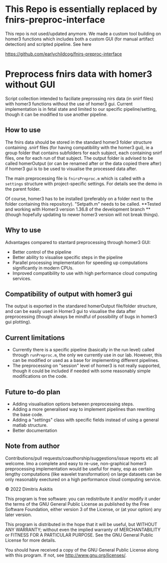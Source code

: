 # This Repo is essentially replaced by fnirs-preproc-interface

This repo is not used/updated anymore. We made a custom tool building on homer3 functions which includes both a custom GUI (for manual artifact detection) and scripted pipeline. See here

https://github.com/earlychildcog/fnirs-preproc-interface

# Preprocess fnirs data with homer3 without GUI

Script collection intended to faciliate preprossing nirs data (in snirf files) with homer3 functions without the use of homer3 gui. Current implementation is in fetal state and limited to our specific pipeline/setting, though it can be modified to use another pipeline.

## How to use

The fnirs data should be stored in the standard homer3 folder structure containing .snirf files (for having compatibility with the homer3 gui), ie a group folder that contains subfolders for each subject, each containing snirf files, one for each run of that subject. The output folder is advised to be called homerOutput (or can be renamed after or the data copied there after) if homer3 gui is to be used to visualise the processed data after.

The main preprocessing file is `fnirsPreproc.m` which is called with a `settings` structure with project-specific settings. For details see the demo in the parent folder.

Of course, homer3 has to be installed (preferably on a folder next to the folder containing this repository). "Setpath.m" needs to be called. **Tested and working with Homer3 version 1.36.8 of the development branch ** (though hopefully updating to newer  homer3 version will not break things).

## Why to use

Advantages compared to stantard preprocessing through homer3 GUI:
- Better control of the pipeline
- Better ability to visualise specific steps in the pipeline
- Parallel processing implementation for speeding up computations significantly in modern CPUs.
- Improved compatibility to use with high performance cloud computing services.

## Compatibility of output with homer3 gui

The output is exported in the standared homerOutput file/folder structure, and can be easily used in Homer3 gui to visualise the data after preprocessing (though always be mindful of possibility of bugs in homer3 gui plotting).

## Current limitations

- Currently there is a specific pipeline (basically in the run level) called through `runPreproc.m`, the only we currently use in our lab. However, this can be modified or used as a base for implementing different pipelines.
- The preprocessing on "session" level of homer3 is not really supported, though it could be included if needed with some reasonably simple modifications on the code.


## Future to-do plan

- Adding visualisation options between preprocessing steps.
- Adding a more generalised way to implement pipelines than rewriting the base code.
- Adding a "settings" class with specific fields instead of using a general matlab structure.
- Better documentation

## Note from author

Contributions/pull requests/coauthorship/suggestions/issue reports etc all welcome. Imo a complete and easy to re-use, non-graphical homer3 preprocessing implementation would be useful for many, esp as certain lengthy computations (like wavelet transformation) on large datasets can be only reasonably exectured on a high performance cloud computing service.


© 2022 Dimitris Askitis

This program is free software: you can redistribute it and/or modify it under the terms of the GNU General Public License as published by the Free Software Foundation, either version 3 of the License, or (at your option) any later version.

This program is distributed in the hope that it will be useful, but WITHOUT ANY WARRANTY; without even the implied warranty of MERCHANTABILITY or FITNESS FOR A PARTICULAR PURPOSE.  See the GNU General Public License for more details.

You should have received a copy of the GNU General Public License along with this program.  If not, see <http://www.gnu.org/licenses/>.
